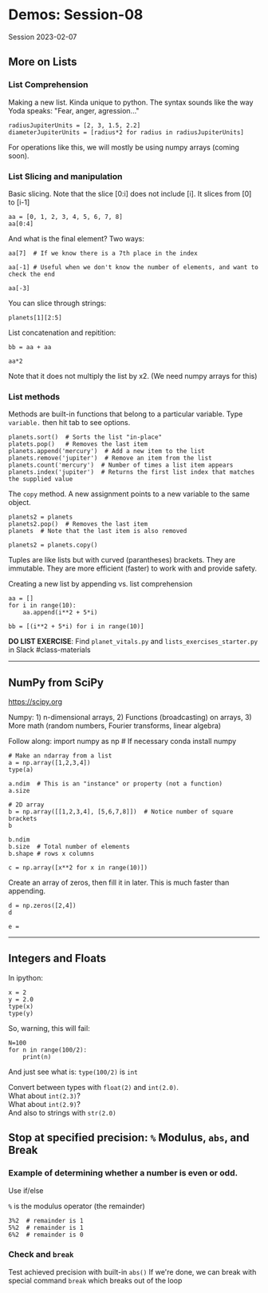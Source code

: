 
# Demos: Session-08
Session 2023-02-07

## More on Lists

### List Comprehension

Making a new list.  Kinda unique to python.  The syntax sounds like the way Yoda speaks: "Fear, anger, agression..."

	radiusJupiterUnits = [2, 3, 1.5, 2.2]
	diameterJupiterUnits = [radius*2 for radius in radiusJupiterUnits]
	
For operations like this, we will mostly be using numpy arrays (coming soon).

### List Slicing and manipulation

Basic slicing.  Note that the slice [0:i] does not include [i].  It slices from [0] to [i-1]

	aa = [0, 1, 2, 3, 4, 5, 6, 7, 8]
	aa[0:4]

And what is the final element?  Two ways:

	aa[7]  # If we know there is a 7th place in the index
	
	aa[-1] # Useful when we don't know the number of elements, and want to check the end
	
	aa[-3]
	
You can slice through strings:

	planets[1][2:5]
	
List concatenation and repitition:

	bb = aa + aa
	
	aa*2
	
Note that it does not multiply the list by x2.  (We need numpy arrays for this)

### List methods

Methods are built-in functions that belong to a particular variable.  Type `variable.` then hit tab to see options.

	planets.sort()  # Sorts the list "in-place"
	platets.pop()   # Removes the last item
	planets.append('mercury')  # Add a new item to the list
	planets.remove('jupiter')  # Remove an item from the list
	planets.count('mercury')  # Number of times a list item appears
	planets.index('jupiter')  # Returns the first list index that matches the supplied value
	
The `copy` method.  A new assignment points to a new variable to the same object.

	planets2 = planets
	planets2.pop()  # Removes the last item 
	planets  # Note that the last item is also removed
	
	planets2 = planets.copy()
	
Tuples are like lists but with curved (parantheses) brackets.  They are immutable.  They are more efficient (faster) to work with and provide safety.

Creating a new list by appending vs. list comprehension

	aa = []
	for i in range(10):
		aa.append(i**2 + 5*i)
		
	bb = [(i**2 + 5*i) for i in range(10)]
	
**DO LIST EXERCISE**: Find `planet_vitals.py` and `lists_exercises_starter.py` in Slack #class-materials

----
## NumPy from SciPy
https://scipy.org

Numpy: 1) n-dimensional arrays, 2) Functions (broadcasting) on arrays, 3) More math (random numbers, Fourier transforms, linear algebra)

Follow along:
	import numpy as np  # If necessary conda install numpy
	
	# Make an ndarray from a list
	a = np.array([1,2,3,4])
	type(a)
	
	a.ndim  # This is an "instance" or property (not a function)
	a.size
	
	# 2D array
	b = np.array([[1,2,3,4], [5,6,7,8]])  # Notice number of square brackets
	b
	
	b.ndim
	b.size  # Total number of elements
	b.shape # rows x columns
	
	c = np.array([x**2 for x in range(10)])
	
Create an array of zeros, then fill it in later.  This is much faster than appending.

	d = np.zeros([2,4])
	d
	
	e = 

----
## Integers and Floats
In ipython:

	x = 2
	y = 2.0
	type(x)
	type(y)
	
So, warning, this will fail: 

	N=100
	for n in range(100/2):
		print(n)
	
And just see what is: `type(100/2)` is `int`

Convert between types with `float(2)` and `int(2.0)`.  
What about `int(2.3)`?  
What about `int(2.9)`?  
And also to strings with `str(2.0)`  

## Stop at specified precision: `%` Modulus, `abs`, and Break

### Example of determining whether a number is even or odd.  
Use if/else  

`%` is the modulus operator (the remainder)

	3%2  # remainder is 1
	5%2  # remainder is 1
	6%2  # remainder is 0

### Check and `break`
Test achieved precision with built-in `abs()`
If we're done, we can break with special command `break` which breaks out of the loop

